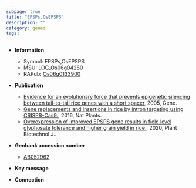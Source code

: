 ```yaml
---
subpage: true
title: "EPSPs,OsEPSPS"
description: ""
category: genes
tags: 
---
```


* **Information**  
    + Symbol: EPSPs,OsEPSPS  
    + MSU: [LOC_Os06g04280](http://rice.plantbiology.msu.edu/cgi-bin/ORF_infopage.cgi?orf=LOC_Os06g04280)  
    + RAPdb: [Os06g0133900](http://rapdb.dna.affrc.go.jp/viewer/gbrowse_details/irgsp1?name=Os06g0133900)  

* **Publication**  
    + [Evidence for an evolutionary force that prevents epigenetic silencing between tail-to-tail rice genes with a short spacer](http://www.ncbi.nlm.nih.gov/pubmed?term=Evidence+for+an+evolutionary+force+that+prevents+epigenetic+silencing+between+tail-to-tail+rice+genes+with+a+short+spacer%5BTitle%5D), 2005, Gene.
    + [Gene replacements and insertions in rice by intron targeting using CRISPR-Cas9.](http://www.ncbi.nlm.nih.gov/pubmed?term=Gene+replacements+and+insertions+in+rice+by+intron+targeting+using+CRISPR-Cas9.%5BTitle%5D), 2016, Nat Plants.
    + [Overexpression of improved EPSPS gene results in field level glyphosate tolerance and higher grain yield in rice.](http://www.ncbi.nlm.nih.gov/pubmed?term=Overexpression+of+improved+EPSPS+gene+results+in+field+level+glyphosate+tolerance+and+higher+grain+yield+in+rice.%5BTitle%5D), 2020, Plant Biotechnol J..

* **Genbank accession number**  
    + [AB052962](http://www.ncbi.nlm.nih.gov/nuccore/AB052962)

* **Key message**  

* **Connection**  



